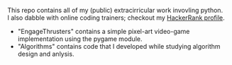 This repo contains all of my (public) extracirricular work invovling python. \
I also dabble with online coding trainers; checkout my [HackerRank profile](https://www.hackerrank.com/alfi_ingi).

* "EngageThrusters" contains a simple pixel-art video-game implementation using the pygame module.
* "Algorithms" contains code that I developed while studying algorithm design and anlysis.
